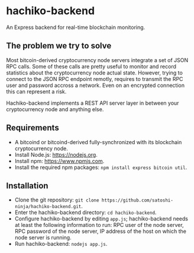 # hachiko-backend
An Express backend for real-time blockchain monitoring.

## The problem we try to solve
Most bitcoin-derived cryptocurrency node servers integrate a set of JSON RPC calls.
Some of these calls are pretty useful to monitor and record statistics about the cryptocurrency node actual state.
However, trying to connect to the JSON RPC endpoint remotly, requires to transmit the RPC user and password accross a network.
Even on an encrypted connection this can represent a risk.

Hachiko-backend implements a REST API server layer in between your cryptocurrency node and anything else.

## Requirements
- A bitcoind or bitcoind-derived fully-synchronized with its blockchain cryptocurrency node.
- Install Node.js: https://nodejs.org.
- Install npm: https://www.npmjs.com.
- Install the required npm packages: ```npm install express bitcoin util```.

## Installation
- Clone the git repository: ```git clone https://github.com/satoshi-ninja/hachiko-backend.git```.
- Enter the hachiko-backend directory: ```cd hachiko-backend```.
- Configure hachiko-backend by editing ```app.js```; hachiko-backend needs at least the following information to run: RPC user of the node server, RPC password of the node server, IP address of the host on which the node server is running.
- Run hachiko-backend: ```nodejs app.js```.
